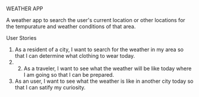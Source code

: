 WEATHER APP

A weather app to search the user's current location or other locations for the tempurature and weather conditions of that area.

User Stories
1. As a resident of a city, I want to search for the weather in my area so that I can determine what clothing to wear today. 
2. 2. As a traveler, I want to see what the weather will be like today where I am going so that I can be prepared. 
3. As an user, I want to see what the weather is like in another city today so that I can satify my curiosity.
